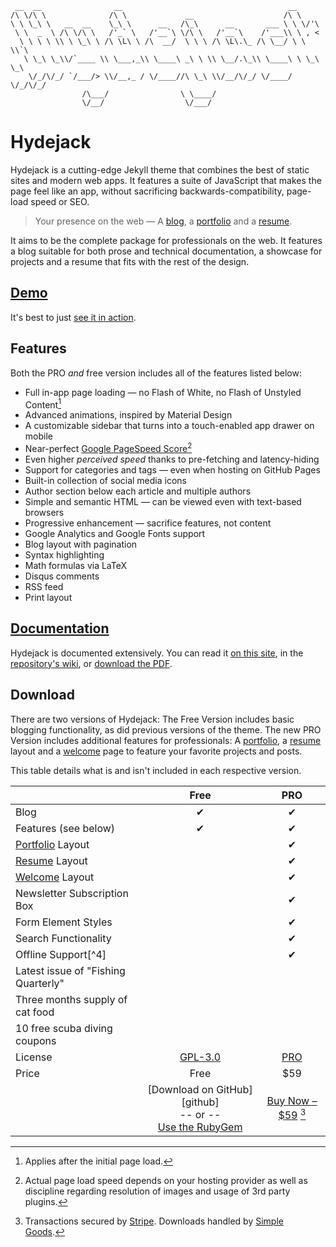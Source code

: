 ~~~
 __  __                __                                     __
/\ \/\ \              /\ \             __                    /\ \
\ \ \_\ \   __  __    \_\ \      __   /\_\      __       ___ \ \ \/'\
 \ \  _  \ /\ \/\ \   /'_` \   /'__`\ \/\ \   /'__`\    /'___\\ \ , <
  \ \ \ \ \\ \ \_\ \ /\ \L\ \ /\  __/  \ \ \ /\ \L\.\_ /\ \__/ \ \ \\`\
   \ \_\ \_\\/`____ \\ \___,_\\ \____\ _\ \ \\ \__/.\_\\ \____\ \ \_\ \_\
    \/_/\/_/ `/___/> \\/__,_ / \/____//\ \_\ \\/__/\/_/ \/____/  \/_/\/_/
                /\___/                \ \____/
                \/__/                  \/___/
~~~

# Hydejack
Hydejack is a cutting-edge Jekyll theme that combines the best of static sites and modern web apps.
It features a suite of JavaScript that makes the page feel like an app, without sacrificing backwards-compatibility,
page-load speed or SEO.

> Your presence on the web — A [blog], a [portfolio] and a [resume].

It aims to be the complete package for professionals on the web.
It features a blog suitable for both prose and technical documentation,
a showcase for projects and a resume that fits with the rest of the design.

## [Demo](https://qwtel.com/hydejack/)
It's best to just [see it in action](https://qwtel.com/hydejack/).

## Features
Both the PRO *and* free version includes all of the features listed below:

* Full in-app page loading — no Flash of White, no Flash of Unstyled Content[^1]
* Advanced animations, inspired by Material Design
* A customizable sidebar that turns into a touch-enabled app drawer on mobile
* Near-perfect [Google PageSpeed Score][gpss][^2]
* Even higher *perceived speed* thanks to pre-fetching and latency-hiding
* Support for categories and tags — even when hosting on GitHub Pages
* Built-in collection of social media icons
* Author section below each article and multiple authors
* Simple and semantic HTML — can be viewed even with text-based browsers
* Progressive enhancement — sacrifice features, not content
* Google Analytics and Google Fonts support
* Blog layout with pagination
* Syntax highlighting
* Math formulas via LaTeX
* Disqus comments
* RSS feed
* Print layout

## [Documentation][docs]
Hydejack is documented extensively.
You can read it [on this site][docs], in the [repository's wiki][wiki], or [download the PDF][download].

## Download
There are two versions of Hydejack: The Free Version includes basic blogging functionality,
as did previous versions of the theme.
The new PRO Version includes additional features for professionals:
A [portfolio], a [resume] layout and a [welcome] page to feature your favorite projects and posts.

This table details what is and isn't included in each respective version.

|                                     | Free               | PRO                |
|:------------------------------------|:------------------:|:------------------:|
| Blog                                | &#x2714;           | &#x2714;           |
| Features (see below)                | &#x2714;           | &#x2714;           |
| [Portfolio] Layout                  |                    | &#x2714;           |
| [Resume] Layout                     |                    | &#x2714;           |
| [Welcome] Layout                    |                    | &#x2714;           |
| Newsletter Subscription Box         |                    | &#x2714;           |
| Form Element Styles                 |                    | &#x2714;           |
| Search Functionality                |                    | &#x2714;           |
| Offline Support[^4]                 |                    | &#x2714;           |
| Latest issue of "Fishing Quarterly" |                    |                    |
| Three months supply of cat food     |                    |                    |
| 10 free scuba diving coupons        |                    |                    |
| License                             | [GPL-3.0][license] | [PRO]              |
| Price                               | Free               | $59                |
|| [Download on GitHub][github]<br/> -- or -- <br/>[Use the RubyGem][gem] | [Buy Now – $59][buy] [^3] |


[^1]: Applies after the initial page load.  
[^2]: Actual page load speed depends on your hosting provider as well as discipline regarding resolution of images and
usage of 3rd party plugins.  
[^3]: Transactions secured by [Stripe](https://stripe.com). Downloads handled by [Simple Goods](https://simplegoods.co/).  

[blog]: https://qwtel.com/hydejack/blog/
[portfolio]: https://qwtel.com/hydejack/projects/
[resume]: https://qwtel.com/hydejack/resume/
[welcome]: https://qwtel.com/hydejack/

[license]: LICENSE.md
[pro]: licenses/PRO-license.md
[docs]: docs/7.0.0-beta.3/index.md

[download]: https://github.com/qwtel/hydejack/releases/tag/v7.0.0-beta.3
[gem]: https://rubygems.org/gems/jekyll-theme-hydejack/versions/7.0.0-beta.3
[buy]: https://app.simplegoods.co/i/AQTTVBOE
[wiki]: https://github.com/qwtel/hydejack/wiki
[gpss]: https://developers.google.com/speed/pagespeed/insights/?url=https%3A%2F%2Fqwtel.com%2Fhydejack%2F
